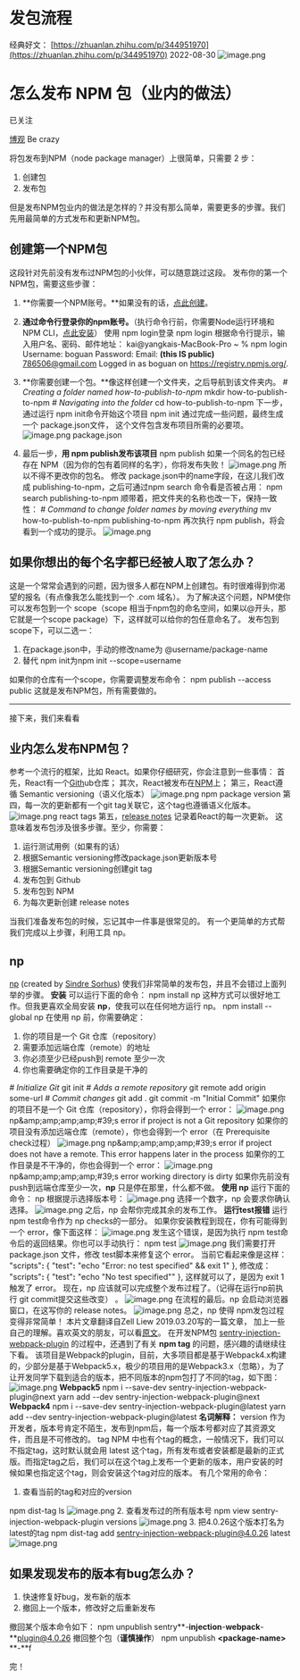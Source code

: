 # 发包流程

经典好文： [https://zhuanlan.zhihu.com/p/344951970](https://zhuanlan.zhihu.com/p/344951970)
2022-08-30
![image.png](https://cdn.nlark.com/yuque/0/2022/png/12661467/1662367818507-6afa9f89-184e-4b79-a367-96bb1bde13a7.png#clientId=u38389eb3-2c02-4&crop=0&crop=0&crop=1&crop=1&from=paste&id=uce43bf45&margin=%5Bobject%20Object%5D&name=image.png&originHeight=498&originWidth=1200&originalType=url&ratio=1&rotation=0&showTitle=false&size=117331&status=done&style=none&taskId=u29bdbaf4-99af-4ef7-bd08-1e936891729&title=)
# 怎么发布 NPM 包（业内的做法）
已关注

[博观](https://www.zhihu.com/people/yidiyu)
Be crazy

将包发布到NPM（node package manager）上很简单，只需要 2 步：

1. 创建包
1. 发布包

但是发布NPM包业内的做法是怎样的？并没有那么简单，需要更多的步骤。我们先用最简单的方式发布和更新NPM包。
## 创建第一个NPM包
这段针对先前没有发布过NPM包的小伙伴，可以随意跳过这段。
发布你的第一个NPM包，需要这些步骤：

1. **你需要一个NPM账号。**如果没有的话，[点此创建](https://link.zhihu.com/?target=https%3A//www.npmjs.com/signup)。

2. **通过命令行登录你的npm账号。**（执行命令行前，你需要Node运行环境和NPM CLI，[点此安装](https://link.zhihu.com/?target=https%3A//nodejs.org/)）
使用 npm login登录
npm login
根据命令行提示，输入用户名、密码、邮件地址：
kai@yangkais-MacBook-Pro ~ % npm login Username: boguan Password:  Email: **(**this IS public**)** 786506@gmail.com Logged in as boguan on https://registry.npmjs.org/.
3. **你需要创建一个包。**像这样创建一个文件夹，之后导航到该文件夹内。
_# Creating a folder named how-to-publish-to-npm_ mkdir how-to-publish-to-npm _# Navigating into the folder_ cd how-to-publish-to-npm
下一步，通过运行 npm init命令开始这个项目
npm init 
通过完成一些问题，最终生成一个 package.json文件， 这个文件包含发布项目所需的必要项。
![image.png](https://cdn.nlark.com/yuque/0/2022/png/12661467/1662367818672-8337c8d6-222d-4f37-b96c-3845ca8fdefe.png#clientId=u38389eb3-2c02-4&crop=0&crop=0&crop=1&crop=1&from=paste&id=u8060b022&margin=%5Bobject%20Object%5D&name=image.png&originHeight=420&originWidth=1554&originalType=url&ratio=1&rotation=0&showTitle=false&size=246509&status=done&style=none&taskId=uf54c40a7-391f-4806-97d0-df46ddbdb0c&title=)
package.json
4. 最后一步，**用 npm publish发布该项目**
npm publish
如果一个同名的包已经存在 NPM（因为你的包有着同样的名字），你将发布失败！
![image.png](https://cdn.nlark.com/yuque/0/2022/png/12661467/1662367818899-982dbf90-b3ff-4866-b612-f5944e3943bf.png#clientId=u38389eb3-2c02-4&crop=0&crop=0&crop=1&crop=1&from=paste&id=u4269c349&margin=%5Bobject%20Object%5D&name=image.png&originHeight=994&originWidth=1596&originalType=url&ratio=1&rotation=0&showTitle=false&size=818021&status=done&style=none&taskId=u1f53fff2-d185-4c3b-ba2f-1436f0e3a40&title=)
所以不得不更改你的包名。
修改 package.json中的name字段，在这儿我们改成 publishing-to-npm，之后可通过npm search 命令看是否被占用：
npm search publishing-to-npm
顺带着，把文件夹的名称也改一下，保持一致性：
_# Command to change folder names by moving everything_ mv how-to-publish-to-npm publishing-to-npm
再次执行 npm publish，将会看到一个成功的提示。
![image.png](https://cdn.nlark.com/yuque/0/2022/png/12661467/1662367819110-c9ecd713-03db-4d9b-a25c-2e92d65291a8.png#clientId=u38389eb3-2c02-4&crop=0&crop=0&crop=1&crop=1&from=paste&id=u3b625974&margin=%5Bobject%20Object%5D&name=image.png&originHeight=852&originWidth=1584&originalType=url&ratio=1&rotation=0&showTitle=false&size=733407&status=done&style=none&taskId=u766b4dbb-3f91-41e7-8d73-17926bc343c&title=)
## 如果你想出的每个名字都已经被人取了怎么办？
这是一个常常会遇到的问题，因为很多人都在NPM上创建包。有时很难得到你渴望的报名（有点像我怎么能找到一个 .com 域名）。
为了解决这个问题，NPM使你可以发布包到一个 scope（scope 相当于npm包的命名空间，如果以@开头，那它就是一个scope package）下，这样就可以给你的包任意命名了。
发布包到scope下，可以二选一：

1. 在package.json中，手动的修改name为 @username/package-name
1. 替代 npm init为npm init --scope=username

如果你的仓库有一个scope，你需要调整发布命令：
 npm publish --access public
这就是发布NPM包，所有需要做的。

---

接下来，我们来看看
## 业内怎么发布NPM包？
参考一个流行的框架，比如 React。如果你仔细研究，你会注意到一些事情：
首先，React有一个[Gith](https://link.zhihu.com/?target=https%3A//github.com/facebook/react)ub仓库；
其次，React被发布在[NPM](https://link.zhihu.com/?target=https%3A//www.npmjs.com/package/react)上；
第三，React遵循 Semantic versioning（语义化版本）
![image.png](https://cdn.nlark.com/yuque/0/2022/png/12661467/1662367819498-ad3ac5c6-1724-46f3-acf9-7eba109f3fee.png#clientId=u38389eb3-2c02-4&crop=0&crop=0&crop=1&crop=1&from=paste&id=uf12860b8&margin=%5Bobject%20Object%5D&name=image.png&originHeight=451&originWidth=415&originalType=url&ratio=1&rotation=0&showTitle=false&size=100654&status=done&style=none&taskId=u07b678af-d6d5-4beb-9f96-e354f088f0e&title=)
npm package version
第四，每一次的更新都有一个git tag关联它，这个tag也遵循语义化版本。
![image.png](https://cdn.nlark.com/yuque/0/2022/png/12661467/1662367819926-dd1d7b49-6a3f-458a-b689-fc7e2d7dc2e7.png#clientId=u38389eb3-2c02-4&crop=0&crop=0&crop=1&crop=1&from=paste&id=uf8806f7e&margin=%5Bobject%20Object%5D&name=image.png&originHeight=531&originWidth=306&originalType=url&ratio=1&rotation=0&showTitle=false&size=71480&status=done&style=none&taskId=u44f3b244-54b0-4f4b-b2e0-f55453a29fa&title=)
react tags
第五，[release notes](https://link.zhihu.com/?target=https%3A//github.com/facebook/react/releases) 记录着React的每一次更新。
这意味着发布包涉及很多步骤。至少，你需要：

1. 运行测试用例（如果有的话）
1. 根据Semantic versioning修改package.json更新版本号
1. 根据Semantic versioning创建git tag
1. 发布包到 Github
1. 发布包到 NPM
1. 为每次更新创建 release notes

当我们准备发布包的时候，忘记其中一件事是很常见的。
有一个更简单的方式帮我们完成以上步骤，利用工具 np。
## np
[np](https://link.zhihu.com/?target=https%3A//github.com/sindresorhus/np) (created by [Sindre Sorhus](https://link.zhihu.com/?target=https%3A//github.com/sindresorhus)) 使我们非常简单的发布包，并且不会错过上面列举的步骤。
**安装**
可以运行下面的命令：
npm install np
这种方式可以很好地工作。但我更喜欢全局安装 **np**，使我可以在任何地方运行 np。
 npm install --global np
在使用 np 前，你需要确定：

1. 你的项目是一个 Git 仓库（repository）
1. 需要添加远端仓库（remote）的地址
1. 你必须至少已经push到 remote 至少一次
1. 你也需要确定你的工作目录是干净的

_# Initialize Git_ git init _# Adds a remote repository_ git remote add origin some-url _# Commit changes_ git add . git commit -m "Initial Commit"
如果你的项目不是一个 Git 仓库（repository），你将会得到一个 error：
![image.png](https://cdn.nlark.com/yuque/0/2022/png/12661467/1662367820534-b3c66ff8-00a5-4762-a419-ea269bccaebe.png#clientId=u38389eb3-2c02-4&crop=0&crop=0&crop=1&crop=1&from=paste&id=u7a9fbfd6&margin=%5Bobject%20Object%5D&name=image.png&originHeight=372&originWidth=1414&originalType=url&ratio=1&rotation=0&showTitle=false&size=233500&status=done&style=none&taskId=u6d7658b5-110d-4a48-8515-b1bf8517bb5&title=)
np&amp;amp;amp;amp;amp;#39;s error if project is not a Git repository
如果你的项目没有添加远端仓库（remote），你也会得到一个 error（在 Prerequisite check过程）
![image.png](https://cdn.nlark.com/yuque/0/2022/png/12661467/1662367820487-038f6424-4483-44bf-b8de-0bfc962a3f44.png#clientId=u38389eb3-2c02-4&crop=0&crop=0&crop=1&crop=1&from=paste&id=u77a21e12&margin=%5Bobject%20Object%5D&name=image.png&originHeight=276&originWidth=940&originalType=url&ratio=1&rotation=0&showTitle=false&size=142482&status=done&style=none&taskId=uc51b751a-8a11-4119-ae2c-78de854792b&title=)
np&amp;amp;amp;amp;amp;#39;s error if project does not have a remote. This error happens later in the process
如果你的工作目录是不干净的，你也会得到一个 error：
![image.png](https://cdn.nlark.com/yuque/0/2022/png/12661467/1662367820899-8cf81ad3-80de-41fa-a8be-2849995e2505.png#clientId=u38389eb3-2c02-4&crop=0&crop=0&crop=1&crop=1&from=paste&id=u224fd599&margin=%5Bobject%20Object%5D&name=image.png&originHeight=522&originWidth=1602&originalType=url&ratio=1&rotation=0&showTitle=false&size=366378&status=done&style=none&taskId=u478bf256-9848-4977-8b0b-c88fddb679d&title=)
np&amp;amp;amp;amp;amp;#39;s error working directory is dirty
如果你先前没有push到远端仓库至少一次，**np** 只是停在那里，什么都不做。
**使用 np**
运行下面的命令：
np
根据提示选择版本号：
![image.png](https://cdn.nlark.com/yuque/0/2022/png/12661467/1662367821047-72cd25cb-20c0-4d49-bc77-a23221f067b8.png#clientId=u38389eb3-2c02-4&crop=0&crop=0&crop=1&crop=1&from=paste&id=u5ee719e9&margin=%5Bobject%20Object%5D&name=image.png&originHeight=538&originWidth=1364&originalType=url&ratio=1&rotation=0&showTitle=false&size=239801&status=done&style=none&taskId=u055a93b2-8f30-48fa-9fe5-adf5b0ca45c&title=)
选择一个数字，np 会要求你确认选择。
![image.png](https://cdn.nlark.com/yuque/0/2022/png/12661467/1662367820885-a79130f6-af3d-4b53-8686-a4c9ce0d4942.png#clientId=u38389eb3-2c02-4&crop=0&crop=0&crop=1&crop=1&from=paste&id=udb10e6b3&margin=%5Bobject%20Object%5D&name=image.png&originHeight=108&originWidth=1256&originalType=url&ratio=1&rotation=0&showTitle=false&size=111714&status=done&style=none&taskId=u89bccb24-7fe2-4608-8d11-01a2d6966a0&title=)
之后，np 会帮你完成其余的发布工作。
**运行test报错**
运行 npm test命令作为 np checks的一部分。
如果你安装教程到现在，你有可能得到一个 error，像下面这样：
![image.png](https://cdn.nlark.com/yuque/0/2022/png/12661467/1662367821651-e3e11ef3-d041-4210-8a26-6022719a717b.png#clientId=u38389eb3-2c02-4&crop=0&crop=0&crop=1&crop=1&from=paste&id=u74b1515c&margin=%5Bobject%20Object%5D&name=image.png&originHeight=366&originWidth=956&originalType=url&ratio=1&rotation=0&showTitle=false&size=213127&status=done&style=none&taskId=u2376b1d3-66ee-40dc-a5ca-197a6ee3c65&title=)
发生这个错误，是因为执行 npm test命令后的返回结果。你也可以手动执行：
 npm test
![image.png](https://cdn.nlark.com/yuque/0/2022/png/12661467/1662367821949-6736dc3f-27f4-40eb-841a-6dfbd65d0a89.png#clientId=u38389eb3-2c02-4&crop=0&crop=0&crop=1&crop=1&from=paste&id=u95e9b4b8&margin=%5Bobject%20Object%5D&name=image.png&originHeight=374&originWidth=1582&originalType=url&ratio=1&rotation=0&showTitle=false&size=323124&status=done&style=none&taskId=u36241914-2fd3-469b-b890-1d5d1c0f101&title=)
我们需要打开 package.json 文件，修改 test脚本来修复这个 error。
当前它看起来像是这样：
"scripts"**:** {   "test"**:** "echo \"Error: no test specified\" && exit 1" }, 
修改成：
"scripts"**:** {   "test"**:** "echo \"No test specified\"" }, 
这样就可以了，是因为 exit 1 触发了 error。
现在，np 应该就可以完成整个发布过程了。（记得在运行np前执行 git commit提交这些改变） 。
![image.png](https://cdn.nlark.com/yuque/0/2022/png/12661467/1662367822202-7622ae80-f07a-48bf-a6ec-4811a56b52e1.png#clientId=u38389eb3-2c02-4&crop=0&crop=0&crop=1&crop=1&from=paste&id=u32cca015&margin=%5Bobject%20Object%5D&name=image.png&originHeight=580&originWidth=1248&originalType=url&ratio=1&rotation=0&showTitle=false&size=377970&status=done&style=none&taskId=ua41cb139-29e6-442c-ac9d-cb1353fbcd9&title=)
在流程的最后。np 会启动浏览器窗口，在这写你的 release notes。
![image.png](https://cdn.nlark.com/yuque/0/2022/png/12661467/1662367822201-652a18a7-ff49-4e51-a2ce-1e6fe5e3fe0e.png#clientId=u38389eb3-2c02-4&crop=0&crop=0&crop=1&crop=1&from=paste&id=u77c0f330&margin=%5Bobject%20Object%5D&name=image.png&originHeight=594&originWidth=1522&originalType=url&ratio=1&rotation=0&showTitle=false&size=177178&status=done&style=none&taskId=u799d7f03-dbe5-4928-a0d6-131962cfa99&title=)
总之，np 使得 npm发包过程变得非常简单！
本片文章翻译自Zell Liew 2019.03.20写的一篇文章， 加上一些自己的理解。喜欢英文的朋友，可以看[原文](https://link.zhihu.com/?target=https%3A//github.com/zellwk/zellwk.com/blob/master/src/posts/2019-03-20-publish-to-npm.md)。
在开发NPM包 [sentry-injection-webpack-plugin](https://link.zhihu.com/?target=https%3A//www.npmjs.com/package/sentry-injection-webpack-plugin) 的过程中，还遇到了有关 **npm tag** 的问题，感兴趣的请继续往下看。
该项目是Webpack的plugin，目前，大多项目都是基于Webpack4.x构建的，少部分是基于Webpack5.x，极少的项目用的是Webpack3.x（忽略），为了让开发同学下载到适合的版本，把不同版本的npm包打了不同的tag，如下图：
![image.png](https://cdn.nlark.com/yuque/0/2022/png/12661467/1662367822602-af3945fd-2721-4ea9-ae16-c4269e4d554a.png#clientId=u38389eb3-2c02-4&crop=0&crop=0&crop=1&crop=1&from=paste&id=u27a925fe&margin=%5Bobject%20Object%5D&name=image.png&originHeight=154&originWidth=767&originalType=url&ratio=1&rotation=0&showTitle=false&size=30690&status=done&style=none&taskId=u10b673c6-a4f2-4fa3-adae-b72d3f7feaf&title=)
**Webpack5**
npm i --save-dev sentry-injection-webpack-plugin@next yarn add --dev sentry-injection-webpack-plugin@next
**Webpack4**
npm i --save-dev sentry-injection-webpack-plugin@latest yarn add --dev sentry-injection-webpack-plugin@latest
**名词解释：**
version
作为开发者，版本号肯定不陌生，发布到npm后，每一个版本号都对应了其资源文件，而且是不可修改的。
tag
NPM 中也有个tag的概念，一般情况下，我们可以不指定tag，这时默认就会用 latest 这个tag，所有发布或者安装都是最新的正式版。而指定tag之后，我们可以在这个tag上发布一个更新的版本，用户安装的时候如果也指定这个tag，则会安装这个tag对应的版本。
有几个常用的命令：

1. 查看当前的tag和对应的version

npm dist-tag ls
![image.png](https://cdn.nlark.com/yuque/0/2022/png/12661467/1662367823034-d15128a7-a464-4818-8e13-b114aae6c9be.png#clientId=u38389eb3-2c02-4&crop=0&crop=0&crop=1&crop=1&from=paste&id=ucadf9c8d&margin=%5Bobject%20Object%5D&name=image.png&originHeight=52&originWidth=807&originalType=url&ratio=1&rotation=0&showTitle=false&size=5340&status=done&style=none&taskId=ue5c11367-daa9-4bda-a7a9-6b9f8f98533&title=)
2. 查看发布过的所有版本号
npm view sentry-injection-webpack-plugin versions
![image.png](https://cdn.nlark.com/yuque/0/2022/png/12661467/1662367823355-031c99f0-1339-4566-997c-61521afb5d03.png#clientId=u38389eb3-2c02-4&crop=0&crop=0&crop=1&crop=1&from=paste&id=uac8d71cd&margin=%5Bobject%20Object%5D&name=image.png&originHeight=291&originWidth=811&originalType=url&ratio=1&rotation=0&showTitle=false&size=227277&status=done&style=none&taskId=u63867930-e98f-46cd-9427-e480e92dfcf&title=)
3. 把4.0.26这个版本打名为 latest的tag
npm dist-tag add sentry-injection-webpack-plugin@4.0.26 latest
![image.png](https://cdn.nlark.com/yuque/0/2022/png/12661467/1662367823332-22af5b6d-91c5-4703-a502-a81150233353.png#clientId=u38389eb3-2c02-4&crop=0&crop=0&crop=1&crop=1&from=paste&id=u1dd37a6a&margin=%5Bobject%20Object%5D&name=image.png&originHeight=36&originWidth=901&originalType=url&ratio=1&rotation=0&showTitle=false&size=6359&status=done&style=none&taskId=ued1e64df-d590-4025-a31a-f0a40be5112&title=)
## 如果发现发布的版本有bug怎么办？

1. 快速修复好bug，发布新的版本
1. 撤回上一个版本，修改好之后重新发布

撤回某个版本命令如下：
npm unpublish sentry**-**injection**-**webpack**-**plugin@4.0.26 
撤回整个包（**谨慎操作**）
npm unpublish **<package-**name**>** **-**f 

完！




 
